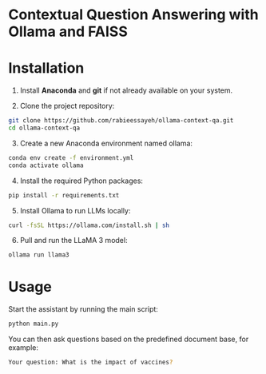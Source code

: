 # Contextual Question Answering with Ollama and FAISS

Installation
============

1. Install **Anaconda** and **git** if not already available on your system.

2. Clone the project repository:
```bash
git clone https://github.com/rabieessayeh/ollama-context-qa.git
cd ollama-context-qa
 ```

3. Create a new Anaconda environment named ollama:
```bash
conda env create -f environment.yml
conda activate ollama
 ```
4. Install the required Python packages:
```bash
pip install -r requirements.txt
 ```
5. Install Ollama to run LLMs locally:
```bash
curl -fsSL https://ollama.com/install.sh | sh
 ```
6. Pull and run the LLaMA 3 model:
```bash
ollama run llama3
 ```

# Usage
Start the assistant by running the main script:
```bash
python main.py
 ```
You can then ask questions based on the predefined document base, for example:

```bash
Your question: What is the impact of vaccines?
 ```

